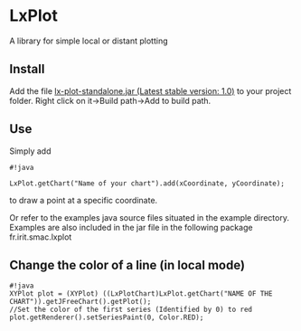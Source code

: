 # LxPlot

A library for simple local or distant plotting

## Install
Add the file [lx-plot-standalone.jar (Latest stable version: 1.0)](https://bitbucket.org/perlesa/lx-plot/raw/1.0/lx-plot-standalone.jar) to your project folder. Right click on it->Build path->Add to build path.
	
## Use

Simply add

```
#!java

LxPlot.getChart("Name of your chart").add(xCoordinate, yCoordinate);
```
to draw a point at a specific coordinate.

Or refer to the examples java source files situated in the example directory. Examples are also included in the jar file in the following package fr.irit.smac.lxplot

## Change the color of a line (in local mode)

```
#!java
XYPlot plot = (XYPlot) ((LxPlotChart)LxPlot.getChart("NAME OF THE CHART")).getJFreeChart().getPlot();
//Set the color of the first series (Identified by 0) to red
plot.getRenderer().setSeriesPaint(0, Color.RED);
```